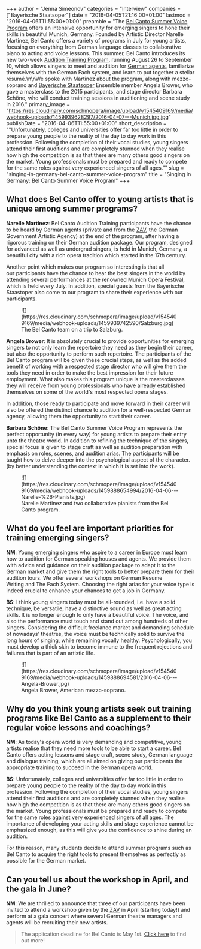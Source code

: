+++
author = "Jenna Simeonov"
categories = "Interview"
companies = ["Bayerische Staatsoper"]
date = "2016-04-05T21:16:00+01:00"
lastmod = "2016-04-06T11:55:00+01:00"
preamble = "The [Bel Canto Summer Voice Program](http://belcantosinging.com/) offers an intensive opportunity for emerging singers to hone their skills in beautiful Munich, Germany. Founded by Artistic Director Narelle Martinez, Bel Canto offers a variety of programs in July for young artists, focusing on everything from German language classes to collaborative piano to acting and voice lessons. This summer, Bel Canto introduces its new two-week [Audition Training Program](http://belcantosinging.com/programs/audition-training-program/), running August 26 to September 10, which allows singers to meet and audition for [German agents](http://zav.arbeitsagentur.de/nn_462294/kv/Navigation/Kontakt/Muenchen.html__nnn=true), familiarize themselves with the German Fach system, and learn to put together a stellar résumé.\n\nWe spoke with Martinez about the program, along with mezzo-soprano and [Bayerische Staatsoper](/scene/companies/bayerische-staatsoper/) Ensemble member Angela Brower, who gave a masterclass to the 2015 participants, and stage director Barbara Schöne, who will conduct training sessions in auditioning and scene study in 2016."
primary_image = "https://res.cloudinary.com/schmopera/image/upload/v1545409169/media/webhook-uploads/1459939628297/2016-04-07---Munich.jpg.jpg"
publishDate = "2016-04-06T11:55:00+01:00"
short_description = "&quot;Unfortunately, colleges and universities offer far too little in order to prepare young people to the reality of the day to day work in this profession. Following the completion of their vocal studies, young singers attend their first auditions and are completely stunned when they realise how high the competition is as that there are many others good singers on the market. Young professionals must be prepared and ready to compete for the same roles against very experienced singers of all ages.&quot;"
slug = "singing-in-germany-bel-canto-summer-voice-program"
title = "Singing in Germany: Bel Canto Summer Voice Program"
+++

## What does Bel Canto offer to young artists that is unique among summer programs?

**Narelle Martinez**: Bel Canto Audition Training participants have the chance to be heard by German agents (private and from the [ZAV](http://zav.arbeitsagentur.de/nn_462294/kv/Navigation/Oper-Operette.html__nnn=true), the German Government Artistic Agency) at the end of the program, after having a rigorous training on their German audition package. Our program, designed for advanced as well as undergrad singers, is held in Munich, Germany, a beautiful city with a rich opera tradition which started in the 17th century. 

Another point which makes our program so interesting is that all our participants have the chance to hear the best singers in the world by attending several performances at the renowned Munich Opera Festival, which is held every July. In addition, special guests from the Bayerische Staastoper also come to our program to share their experience with our participants.

<figure data-type="image">
![](https://res.cloudinary.com/schmopera/image/upload/v1545409169/media/webhook-uploads/1459939742590/Salzburg.jpg)
<figcaption>The Bel Canto team on a trip to Salzburg.</figcaption>
</figure>

**Angela Brower**: It is absolutely crucial to provide opportunities for emerging singers to not only learn the repertoire they need as they begin their career, but also the opportunity to perform such repertoire. The participants of the Bel Canto program will be given these crucial steps, as well as the added benefit of working with a respected stage director who will give them the tools they need in order to make the best impression for their future employment. What also makes this program unique is the masterclasses they will receive from young professionals who have already established themselves on some of the world's most respected opera stages. 

In addition, those ready to participate and move forward in their career will also be offered the distinct chance to audition for a well-respected German agency, allowing them the opportunity to start their career. 

**Barbara Schöne**: The Bel Canto Summer Voice Program represents the perfect opportunity (in every way) for young artists to prepare their entry unto the theatre world. In addition to refining the technique of the singers, special focus is given to stage craft as well as audition preparation with emphasis on roles, scenes, and audition arias. The participants will be taught how to delve deeper into the psychological aspect of the character. (by better understanding the context in which it is set into the work).

<figure data-type="image">
![](https://res.cloudinary.com/schmopera/image/upload/v1545409169/media/webhook-uploads/1459888654994/2016-04-06---Narelle-%26-Pianists.jpg)<figcaption>Narelle Martinez and two collaborative pianists from the Bel Canto program.</figcaption>
</figure>

## What do you feel are important priorities for training emerging singers?

**NM**: Young emerging singers who aspire to a career in Europe must learn how to audition for German speaking houses and agents. We provide them with advice and guidance on their audition package to adapt it to the German market and give them the right tools to better prepare them for their audition tours. We offer several workshops on German Resume Writing and The Fach System. Choosing the right arias for your voice type is indeed crucial to enhance your chances to get a job in Germany.

**BS**: I think young singers today must be all-rounded, i.e. have a solid technique, be versatile, have a distinctive sound as well as great acting skills. It is no longer enough to only have a beautiful voice. The voice, and also the performance must touch and stand out among hundreds of other singers. Considering the difficult freelance market and demanding schedule of nowadays' theatres, the voice must be technically solid to survive the long hours of singing, while remaining vocally healthy. Psychologically, you must develop a thick skin to become immune to the frequent rejections and failures that is part of an artistic life.

<figure data-type="image">
![](https://res.cloudinary.com/schmopera/image/upload/v1545409169/media/webhook-uploads/1459888694581/2016-04-06---Angela-Brower.jpg)<figcaption>Angela Brower, American mezzo-soprano.</figcaption>
</figure>

## Why do you think young artists seek out training programs like Bel Canto as a supplement to their regular voice lessons and coachings? 

**NM**: As today's opera world is very demanding and competitive, young artists realise that they need more tools to be able to start a career. Bel Canto offers acting lessons and stage craft, scene study, German language and dialogue training, which are all aimed on giving our participants the appropriate training to succeed in the German opera world.

**BS**: Unfortunately, colleges and universities offer far too little in order to prepare young people to the reality of the day to day work in this profession. Following the completion of their vocal studies, young singers attend their first auditions and are completely stunned when they realise how high the competition is as that there are many others good singers on the market. Young professionals must be prepared and ready to compete for the same roles against very experienced singers of all ages. The importance of developing your acting skills and stage experience cannot be emphasized enough, as this will give you the confidence to shine during an audition.  

For this reason, many students decide to attend summer programs such as Bel Canto to acquire the right tools to present themselves as perfectly as possible for the German market.

## Can you tell us about the workshop in April, and the gala in June?

**NM**: We are thrilled to announce that three of our participants have been invited to attend a workshop given by the [ZAV](http://zav.arbeitsagentur.de/nn_462294/kv/Navigation/Kontakt/Muenchen.html__nnn=true) in April (starting today!) and perform at a gala concert where several German theatre managers and agents will be recruiting their new artists.

>The application deadline for Bel Canto is May 1st. [Click here](http://belcantosinging.com/programs/audition-training-program/) to find out more!
